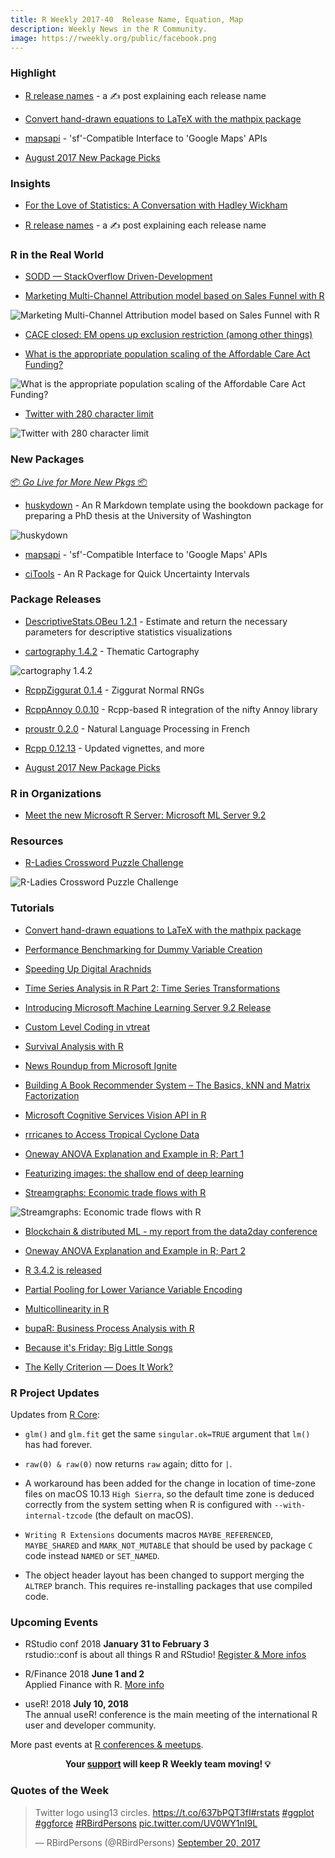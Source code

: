 ```yaml
---
title: R Weekly 2017-40  Release Name, Equation, Map
description: Weekly News in the R Community.
image: https://rweekly.org/public/facebook.png
---
```


###  Highlight

+ [R release names](http://livefreeordichotomize.com/2017/09/28/r-release-names/) - a ✍️ post explaining each release name

+ [Convert hand-drawn equations to LaTeX with the mathpix package](http://blog.revolutionanalytics.com/2017/09/convert-hand-drawn-equations-to-latex-with-the-mathpix-package.html)

+ [mapsapi](https://cran.r-project.org/web/packages/mapsapi/vignettes/intro.html) - 'sf'-Compatible Interface to 'Google Maps' APIs

+ [August 2017 New Package Picks](https://rviews.rstudio.com/2017/09/29/august-2017-new-package-picks/)

### Insights

+ [For the Love of Statistics: A Conversation with Hadley Wickham](https://blog.coursera.org/love-statistics-conversation-hadley-wickham/?utm_medium=social&utm_source=tw&utm_campaign=HadleyW_20170929)

+ [R release names](http://livefreeordichotomize.com/2017/09/28/r-release-names/) - a ✍️ post explaining each release name

###  R in the Real World

+ [SODD — StackOverflow Driven-Development](https://rud.is/b/2017/09/28/sodd-stackoverflow-driven-development/)

+ [Marketing Multi-Channel Attribution model based on Sales Funnel with R](http://analyzecore.com/2017/09/28/marketing-multi-channel-attribution-model-based-on-sales-funnel-with-r/)

![Marketing Multi-Channel Attribution model based on Sales Funnel with R](https://i2.wp.com/analyzecore.com/wp-content/uploads/2017/09/pic_2_sf_viz.png?w=1944)

+ [CACE closed: EM opens up exclusion restriction (among other things)](https://www.rdatagen.net/post/em-estimation-of-cace/)

+ [What is the appropriate population scaling of the Affordable Care Act Funding?](https://yonicd.github.io/2017-09-26-aca/)

![What is the appropriate population scaling of the Affordable Care Act Funding?](https://raw.githubusercontent.com/yonicd/yonicd.github.io/master/img/aca/unnamed-chunk-17-1.png)

+ [Twitter with 280 character limit](https://www.reddit.com/r/rstats/comments/72sf8c/in_an_article_about_twitters_new_280_character/)

![Twitter with 280 character limit](https://blog.twitter.com/content/dam/blog-twitter/official/en_us/products/2017/giving-you-more-characters-to-express-yourself/more-chars-1.png)

###  New Packages

<p class="added-hostname"><a href="https://rweekly.org/live" target="_blank" class="externalLink">📦 <i>Go Live for More New Pkgs</i> 📦</a></p>

+ [huskydown](https://github.com/benmarwick/huskydown) - An R Markdown template using the bookdown package for preparing a PhD thesis at the University of Washington

![huskydown](https://pbs.twimg.com/media/DKwmu5GWsAEuPTB.jpg)

+ [mapsapi](https://cran.r-project.org/web/packages/mapsapi/vignettes/intro.html) - 'sf'-Compatible Interface to 'Google Maps' APIs

+ [ciTools](https://github.com/jthaman/ciTools) - An R Package for Quick Uncertainty Intervals

### Package Releases

+ [DescriptiveStats.OBeu 1.2.1](https://rpubs.com/kleanthis/DescriptiveStatsOBeuReleaseCRAN) - Εstimate and return the necessary parameters for descriptive statistics visualizations

+ [cartography 1.4.2](https://rgeomatic.hypotheses.org/1205) - Thematic Cartography

![cartography 1.4.2](https://raw.githubusercontent.com/riatelab/cartography/ec4ee78b20b4ab35f4bbd822994a540ae2440539/img/map8.png)

+ [RcppZiggurat 0.1.4](http://dirk.eddelbuettel.com/blog/2017/09/27#rcppziggurat_0.1.4) - Ziggurat Normal RNGs

+ [RcppAnnoy 0.0.10](http://dirk.eddelbuettel.com/blog/2017/09/26#rcppannoy_0.0.10) -  Rcpp-based R integration of the nifty Annoy library

+ [proustr 0.2.0](http://colinfay.me/proustr-0-2-0/) - Natural Language Processing in French

+ [Rcpp 0.12.13](http://dirk.eddelbuettel.com/blog/2017/09/28#rcpp_0.12.13) - Updated vignettes, and more

+ [August 2017 New Package Picks](https://rviews.rstudio.com/2017/09/29/august-2017-new-package-picks/)


###  R in Organizations

+ [Meet the new Microsoft R Server: Microsoft ML Server 9.2](http://blog.revolutionanalytics.com/2017/09/microsoft-ml-server-92.html)


###  Resources

+ [R-Ladies Crossword Puzzle Challenge](https://github.com/rladies/meetup-presentations_dc/blob/master/NetworkingCrosswordPuzzle-2017/R-Ladies%20Crossword%20Puzzle%20Challenge.pdf)

![R-Ladies Crossword Puzzle Challenge](https://raw.githubusercontent.com/rweekly/image/master/2017-03/crossword.png)

###  Tutorials

+ [Convert hand-drawn equations to LaTeX with the mathpix package](http://blog.revolutionanalytics.com/2017/09/convert-hand-drawn-equations-to-latex-with-the-mathpix-package.html)

+ [Performance Benchmarking for Dummy Variable Creation](https://rsangole.netlify.com/post/dummy-variables-one-hot-encoding/)


+ [Speeding Up Digital Arachnids](https://rud.is/b/2017/09/25/speeding-up-digital-arachinds/)

+ [Time Series Analysis in R Part 2: Time Series Transformations](https://datascienceplus.com/time-series-analysis-in-r-part-2-time-series-transformations/)

+ [Introducing Microsoft Machine Learning Server 9.2 Release](https://blogs.technet.microsoft.com/machinelearning/2017/09/25/introducing-microsoft-machine-learning-server-9-2-release/)

+ [Custom Level Coding in vtreat](http://www.win-vector.com/blog/2017/09/custom-level-coding-in-vtreat/)

+ [Survival Analysis with R](https://rviews.rstudio.com/2017/09/25/survival-analysis-with-r/)

+ [News Roundup from Microsoft Ignite](http://blog.revolutionanalytics.com/2017/09/news-from-ignite.html)

+ [Building A Book Recommender System – The Basics, kNN and Matrix Factorization](https://datascienceplus.com/building-a-book-recommender-system-the-basics-knn-and-matrix-factorization/)

+ [Microsoft Cognitive Services Vision API in R](https://www.stoltzmaniac.com/microsoft-cognitive-services-vision-api-in-r/)

+ [rrricanes to Access Tropical Cyclone Data](http://ropensci.org/blog/blog/2017/09/27/rrricanes)

+ [Oneway ANOVA Explanation and Example in R; Part 1](https://datascienceplus.com/oneway-anova-explanation-and-example-in-r-part-1/)

+ [Featurizing images: the shallow end of deep learning](http://blog.revolutionanalytics.com/2017/09/wood-knots.html)

+ [Streamgraphs: Economic trade flows with R](http://austinwehrwein.com/tutorials/streams/)

![Streamgraphs: Economic trade flows with R](https://raw.githubusercontent.com/rweekly/image/master/2017-03/stream-1.png)

+ [Blockchain & distributed ML - my report from the data2day conference](https://shirinG.github.io/conferences/data2day/2017/09/28/data2day)

+ [Oneway ANOVA Explanation and Example in R; Part 2](https://datascienceplus.com/oneway-anova-explanation-and-example-in-r-part-2/)

+ [R 3.4.2 is released](http://blog.revolutionanalytics.com/2017/09/r-342-is-released.html)

+ [Partial Pooling for Lower Variance Variable Encoding](http://www.win-vector.com/blog/2017/09/partial-pooling-for-lower-variance-variable-encoding/)

+ [Multicollinearity in R](https://datascienceplus.com/multicollinearity-in-r/)

+ [bupaR: Business Process Analysis with R](https://businessinformatics.be/2017/09/29/bupar-business-process-analysis-with-r/)

+ [Because it's Friday: Big Little Songs](http://blog.revolutionanalytics.com/2017/09/because-its-friday-big-little-songs.html)

+ [The Kelly Criterion — Does It Work?](https://quantstrattrader.wordpress.com/2017/09/29/the-kelly-criterion-does-it-work/)

###  R Project Updates

Updates from [R Core](http://developer.r-project.org/blosxom.cgi/R-devel/NEWS):

+ `glm()` and `glm.fit` get the same `singular.ok=TRUE` argument that `lm()` has had forever.

+ `raw(0) & raw(0)` now returns `raw` again; ditto for `|`.

+ A workaround has been added for the change in location of time-zone files on macOS 10.13 `High Sierra`, so the default time zone is deduced correctly from the system setting when R is configured with `--with-internal-tzcode` (the default on macOS).

+ `Writing R Extensions` documents macros `MAYBE_REFERENCED`, `MAYBE_SHARED` and `MARK_NOT_MUTABLE` that should be used by package `C` code instead `NAMED` or `SET_NAMED`.

+ The object header layout has been changed to support merging the `ALTREP` branch. This requires re-installing packages that use compiled code.


###  Upcoming Events

+ RStudio conf 2018 **January 31 to February 3** <br />
rstudio::conf is about all things R and RStudio! [Register & More infos](https://www.rstudio.com/conference/)

+ R/Finance 2018 **June 1 and 2** <br />
Applied Finance with R. [More info](http://www.rinfinance.com)

+ useR! 2018 **July 10, 2018** <br />
The annual useR! conference is the main meeting of the international R user and developer community.

More past events at [R conferences & meetups](https://conf.rweekly.org).


<p class="hide-support added-hostname support-rweekly" style="text-align: center;font-weight: bold;">Your <a class="non-visited externalLink" href="https://www.patreon.com/rweekly" onclick="pas(this)">support</a> will keep R Weekly team moving! 💡</p>


###  Quotes of the Week

<blockquote class="twitter-tweet" data-lang="en"><p lang="en" dir="ltr">Twitter logo using13 circles. <a href="https://t.co/637bPQT3fI">https://t.co/637bPQT3fI</a><a href="https://twitter.com/hashtag/rstats?src=hash&amp;ref_src=twsrc%5Etfw">#rstats</a> <a href="https://twitter.com/hashtag/ggplot?src=hash&amp;ref_src=twsrc%5Etfw">#ggplot</a> <a href="https://twitter.com/hashtag/ggforce?src=hash&amp;ref_src=twsrc%5Etfw">#ggforce</a> <a href="https://twitter.com/hashtag/RBirdPersons?src=hash&amp;ref_src=twsrc%5Etfw">#RBirdPersons</a> <a href="https://t.co/UV0WY1nI9L">pic.twitter.com/UV0WY1nI9L</a></p>&mdash; RBirdPersons (@RBirdPersons) <a href="https://twitter.com/RBirdPersons/status/910474652090171392?ref_src=twsrc%5Etfw">September 20, 2017</a></blockquote>

